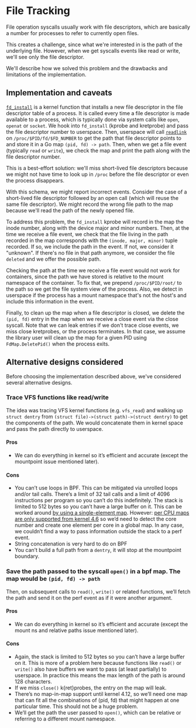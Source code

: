 # File Tracking

File operation syscalls usually work with file descriptors, which are basically
a number for processes to refer to currently open files.

This creates a challenge, since what we're interested in is the path of the
underlying file. However, when we get syscalls events like read or write, we'll
see only the file descriptor.

We'll describe how we solved this problem and the drawbacks and limitations of
the implementation.

## Implementation and caveats

[`fd_install`][fd_install] is a kernel function that installs a new file
descriptor in the file descriptor table of a process. It is called every time a
file descriptor is made available to a process, which is typically done via
system calls like `open`, `openat` or `socket`. We hook into `fd_install`
(kprobe and kretprobe) and pass the file descriptor number to userspace. Then,
userspace will call [`readlink`][readlink] on `/proc/$PID/fd/$FD_NUMBER` to get
the path that file descriptor points to and store it in a Go map `(pid, fd) ->
path`. Then, when we get a file event (typically `read` or `write`), we check
the map and print the path along with the file descriptor number.

This is a best-effort solution: we'll miss short-lived file descriptors because
we might not have time to look up in `/proc` before the file descriptor or even
the process disappears.

With this schema, we might report incorrect events. Consider the case of a
short-lived file descriptor followed by an open call (which will reuse the same
file descriptor). We might record the wrong file path to the map because we'll
read the path of the newly opened file.

To address this problem, the `fd_install` kprobe will record in the map the
inode number, along with the device major and minor numbers. Then, at the time
we receive a file event, we check that the file living in the path recorded in
the map corresponds with the `(inode, major, minor)` tuple recorded. If so, we
include the path in the event. If not, we consider it "unknown". If there's no
file in that path anymore, we consider the file `deleted` and we offer the
possible path.

Checking the path at the time we receive a file event would not work for
containers, since the path we have stored is relative to the mount namespace of
the container. To fix that, we prepend `/proc/$PID/root/` to the path so we get
the file system view of the process. Also, we detect in userspace if the
process has a mount namespace that's not the host's and include this
information in the event.

Finally, to clean up the map when a file descriptor is closed, we delete the
`(pid, fd)` entry in the map when we receive a close event via the close
syscall. Note that we can leak entries if we don't trace close events, we miss
close kretprobes, or the process terminates. In that case, we assume the
library user will clean up the map for a given PID using `FdMap.DeletePid()`
when the process exits.

## Alternative designs considered

Before choosing the implementation described above, we've considered several
alternative designs.

### Trace VFS functions like read/write

The idea was tracing VFS kernel functions (e.g. `vfs_read`) and walking up
`struct dentry` from `(struct file)->(struct path)->(struct dentry)` to get the
components of the path. We would concatenate them in kernel space and pass the
path directly to userspace.

#### Pros
* We can do everything in kernel so it’s efficient and accurate (except the
  mountpoint issue mentioned later).

#### Cons
* You can’t use loops in BPF. This can be mitigated via unrolled loops and/or
  tail calls. There’s a limit of 32 tail calls and a limit of 4096 instructions
  per program so you can’t do this indefinitely. The stack is limited to 512
  bytes so you can’t have a large buffer on it. This can be worked around [by
  using a single-element
  map](http://cilium.readthedocs.io/en/latest/bpf/#llvm). However: [per CPU
  maps are only supported from kernel
  4.6](https://github.com/iovisor/bcc/blob/master/docs/kernel-versions.md) so
  we’d need to detect the core number and create one element per core in a
  global map. In any case, we couldn’t find a way to pass information outside
  the stack to a perf event.
* String concatenation is very hard to do on BPF
* You can’t build a full path from a `dentry`, it will stop at the mountpoint
  boundary.

### Save the path passed to the syscall `open()` in a bpf map. The map would be `(pid, fd) -> path`

Then, on subsequent calls to `read()`, `write()` or related functions, we’ll
fetch the path and send it on the perf event as if it were another argument.

#### Pros
* We can do everything in kernel so it’s efficient and accurate (except the
  mount ns and relative paths issue mentioned later).

#### Cons
* Again, the stack is limited to 512 bytes so you can’t have a large buffer on
  it. This is more of a problem here because functions like `read()` or
  `write()` also have buffers we want to pass (at least partially) to
  userspace. In practice this means the max length of the path is around 128
  characters.
* If we miss `close()` k{ret}probes, the entry on the map will leak.
* There’s no map-in-map support until kernel 4.12, so we’ll need one map that
  can fit all the combinations of (pid, fd) that might happen at one particular
  time. This should not be a huge problem.
* We’ll get the path the user passed to `open()`, which can be relative or
  referring to a different mount namespace.

[fd_install]: http://elixir.free-electrons.com/linux/v4.12.8/source/fs/file.c#L625
[readlink]: https://linux.die.net/man/2/readlink
